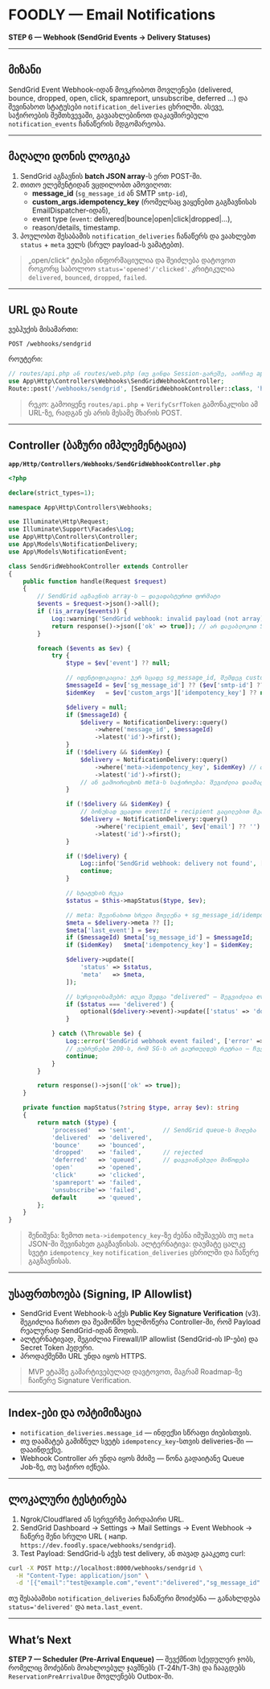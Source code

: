 # FOODLY — Email Notifications
**STEP 6 — Webhook (SendGrid Events → Delivery Statuses)**

---

## მიზანი
SendGrid Event Webhook-იდან მოვკრიბოთ მოვლენები (delivered, bounce, dropped, open, click, spamreport, unsubscribe, deferred …) და შევინახოთ სტატუსები `notification_deliveries` ცხრილში. ასევე, საჭიროების შემთხვევაში, გავაახლებინოთ დაკავშირებული `notification_events` ჩანაწერის მდგომარეობა.

---

## მაღალი დონის ლოგიკა
1) SendGrid აგზავნის **batch JSON array**-ს ერთ POST-ში.  
2) თითო ელემენტიდან ვცდილობთ ამოვიღოთ:
   - **message_id** (`sg_message_id` ან SMTP `smtp-id`),
   - **custom_args.idempotency_key** (რომელსაც ვაყენებთ გაგზავნისას EmailDispatcher-იდან),
   - event type (`event`: delivered|bounce|open|click|dropped|…),
   - reason/details, timestamp.  
3) პოულობთ შესაბამის `notification_deliveries` ჩანაწერს და ვაახლებთ `status` + `meta` ველს (სრულ payload-ს ვამატებთ).

> „open/click“ ტიპები ინფორმაციულია და შეიძლება დატოვოთ როგორც საბოლოო `status='opened'/'clicked'`. კრიტიკულია `delivered`, `bounced`, `dropped`, `failed`.

---

## URL და Route
ვებჰუქის მისამართი:
```
POST /webhooks/sendgrid
```
როუტერი:
```php
// routes/api.php ან routes/web.php (თუ გინდა Session-გარეშე, აირჩიე api.php)
use App\Http\Controllers\Webhooks\SendGridWebhookController;
Route::post('/webhooks/sendgrid', [SendGridWebhookController::class, 'handle']);
```

> რეკო: გამოიყენე `routes/api.php` + `VerifyCsrfToken` გამონაკლისი ამ URL-ზე, რადგან ეს არის მესამე მხარის POST.

---

## Controller (ბაზური იმპლემენტაცია)

**`app/Http/Controllers/Webhooks/SendGridWebhookController.php`**
```php
<?php

declare(strict_types=1);

namespace App\Http\Controllers\Webhooks;

use Illuminate\Http\Request;
use Illuminate\Support\Facades\Log;
use App\Http\Controllers\Controller;
use App\Models\NotificationDelivery;
use App\Models\NotificationEvent;

class SendGridWebhookController extends Controller
{
    public function handle(Request $request)
    {
        // SendGrid აგზავნის array-ს — დავადასტუროთ ფორმატი
        $events = $request->json()->all();
        if (!is_array($events)) {
            Log::warning('SendGrid webhook: invalid payload (not array)');
            return response()->json(['ok' => true]); // არ დავაბლოკოთ SG retr(y)
        }

        foreach ($events as $ev) {
            try {
                $type = $ev['event'] ?? null;

                // იდენტიფიკაცია: ჯერ სცადე sg_message_id, შემდეგ custom_args.idempotency_key
                $messageId = $ev['sg_message_id'] ?? ($ev['smtp-id'] ?? null);
                $idemKey   = $ev['custom_args']['idempotency_key'] ?? null;

                $delivery = null;
                if ($messageId) {
                    $delivery = NotificationDelivery::query()
                        ->where('message_id', $messageId)
                        ->latest('id')->first();
                }
                if (!$delivery && $idemKey) {
                    $delivery = NotificationDelivery::query()
                        ->where('meta->idempotency_key', $idemKey) // თუ meta-ში ვინახავთ
                        ->latest('id')->first();
                    // ან გამოირიცხოს meta-ს საჭიროება: შეგიძლია დაამატო ცალკე სვეტი idempotency_key
                }

                if (!$delivery && $idemKey) {
                    // ბონუსად ვცადოთ eventId + recipient გაცილებით მკაცრი ძიება, თუ გქონდა შენახული
                    $delivery = NotificationDelivery::query()
                        ->where('recipient_email', $ev['email'] ?? '')
                        ->latest('id')->first();
                }

                if (!$delivery) {
                    Log::info('SendGrid webhook: delivery not found', ['message_id' => $messageId, 'idem' => $idemKey]);
                    continue;
                }

                // სტატუსის რუკა
                $status = $this->mapStatus($type, $ev);

                // meta: შევინახოთ სრული მოვლენა + sg_message_id/idempotency_key სწრაფი ძიებისთვის
                $meta = $delivery->meta ?? [];
                $meta['last_event'] = $ev;
                if ($messageId) $meta['sg_message_id'] = $messageId;
                if ($idemKey)   $meta['idempotency_key'] = $idemKey;

                $delivery->update([
                    'status' => $status,
                    'meta'   => $meta,
                ]);

                // სურვილისამებრ: თუკი შედგა "delivered" — შეგვიძლია event-ს მივანიჭოთ "done"
                if ($status === 'delivered') {
                    optional($delivery->event)->update(['status' => 'done']);
                }

            } catch (\Throwable $e) {
                Log::error('SendGrid webhook event failed', ['error' => $e->getMessage(), 'event' => $ev]);
                // ვუბრუნებთ 200-ს, რომ SG-ს არ გაურთულდეს რეტრაი — ჩვენი retry ლოგიკა შიგნით გვექნება
                continue;
            }
        }

        return response()->json(['ok' => true]);
    }

    private function mapStatus(?string $type, array $ev): string
    {
        return match ($type) {
            'processed'  => 'sent',        // SendGrid queue-ს მიღება
            'delivered'  => 'delivered',
            'bounce'     => 'bounced',
            'dropped'    => 'failed',      // rejected
            'deferred'   => 'queued',      // დაგვიანებული მიწოდება
            'open'       => 'opened',
            'click'      => 'clicked',
            'spamreport' => 'failed',
            'unsubscribe'=> 'failed',
            default      => 'queued',
        };
    }
}
```

> შენიშვნა: ზემოთ `meta->idempotency_key`-ზე ძებნა იმუშავებს თუ `meta` JSON-ში შევინახეთ გაგზავნისას. ალტერნატივა: დაუმატე ცალკე სვეტი `idempotency_key` `notification_deliveries` ცხრილში და ჩაწერე გაგზავნისას.

---

## უსაფრთხოება (Signing, IP Allowlist)
- SendGrid Event Webhook-ს აქვს **Public Key Signature Verification** (v3). შეგიძლია ჩართო და შეამოწმო ხელმოწერა Controller-ში, რომ Payload რეალურად SendGrid-იდან მოდის.  
- ალტერნატივად, შეგიძლია Firewall/IP allowlist (SendGrid-ის IP-ები) და Secret Token ჰედერი.  
- პროდაქშენში URL უნდა იყოს HTTPS.

> MVP ეტაპზე გამარტივებულად დავტოვოთ, მაგრამ Roadmap-ზე ჩაიწერე Signature Verification.

---

## Index-ები და ოპტიმიზაცია
- `notification_deliveries.message_id` — ინდექსი სწრაფი ძიებისთვის.  
- თუ დაამატებ გამიზნულ სვეტს `idempotency_key`-სთვის deliveries-ში — დააინდექსე.  
- Webhook Controller არ უნდა იყოს მძიმე — წონა გადაიტანე Queue Job-ზე, თუ საჭირო იქნება.

---

## ლოკალური ტესტირება
1) Ngrok/Cloudflared ან სერვერზე პირდაპირი URL.  
2) SendGrid Dashboard → Settings → Mail Settings → Event Webhook → ჩაწერე შენი სრული URL ( напр. `https://dev.foodly.space/webhooks/sendgrid`).  
3) Test Payload: SendGrid-ს აქვს test delivery, ან თავად გააკეთე curl:
```bash
curl -X POST http://localhost:8000/webhooks/sendgrid \
  -H "Content-Type: application/json" \
  -d '[{"email":"test@example.com","event":"delivered","sg_message_id":"abc123"}]'
```

თუ შესაბამისი `notification_deliveries` ჩანაწერი მოიძებნა — განახლდება `status='delivered'` და `meta.last_event`.

---

## What’s Next
**STEP 7 — Scheduler (Pre‑Arrival Enqueue)** — შევქმნით სქედულერ ჯობს, რომელიც მოძებნის მოახლოებულ ჯავშნებს (T‑24h/T‑3h) და ჩააგდებს `ReservationPreArrivalDue` მოვლენებს Outbox-ში.
